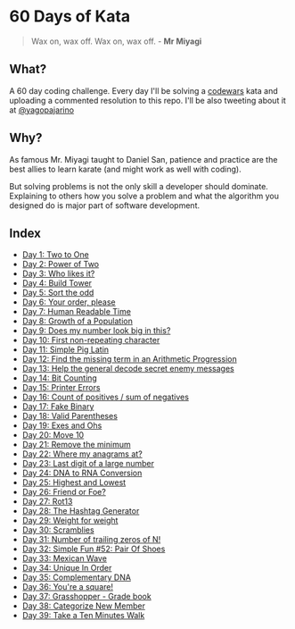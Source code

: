 # 60 Days of Kata

> Wax on, wax off. Wax on, wax off. - **Mr Miyagi**

## What?

A 60 day coding challenge. Every day I'll be solving a [codewars](https://www.codewars.com/) kata and uploading a commented resolution to this repo. I'll be also tweeting about it at [@yagopajarino](https://twitter.com/yagopajarino)

## Why?

As famous Mr. Miyagi taught to Daniel San, patience and practice are the best allies to learn karate (and might work as well with coding).

But solving problems is not the only skill a developer should dominate. Explaining to others how you solve a problem and what the algorithm you designed do is major part of software development.

## Index

- [Day 1: Two to One](./solutions/1.md)
- [Day 2: Power of Two](./solutions/2.md)
- [Day 3: Who likes it?](./solutions/3.md)
- [Day 4: Build Tower](./solutions/4.md)
- [Day 5: Sort the odd](./solutions/5.md)
- [Day 6: Your order, please](./solutions/6.md)
- [Day 7: Human Readable Time](./solutions/7.md)
- [Day 8: Growth of a Population](./solutions/8.md)
- [Day 9: Does my number look big in this?](./solutions/9.md)
- [Day 10: First non-repeating character](./solutions/10.md)
- [Day 11: Simple Pig Latin](./solutions/11.md)
- [Day 12: Find the missing term in an Arithmetic Progression](./solutions/12.md)
- [Day 13: Help the general decode secret enemy messages](./solutions/13.md)
- [Day 14: Bit Counting](./solutions/14.md)
- [Day 15: Printer Errors](./solutions/15.md)
- [Day 16: Count of positives / sum of negatives](./solutions/16.md)
- [Day 17: Fake Binary](./solutions/17.md)
- [Day 18: Valid Parentheses](./solutions/18.md)
- [Day 19: Exes and Ohs](./solutions/19.md)
- [Day 20: Move 10](./solutions/20.md)
- [Day 21: Remove the minimum](./solutions/21.md)
- [Day 22: Where my anagrams at?](./solutions/22.md)
- [Day 23: Last digit of a large number](./solutions/23.md)
- [Day 24: DNA to RNA Conversion](./solutions/24.md)
- [Day 25: Highest and Lowest](./solutions/25.md)
- [Day 26: Friend or Foe?](./solutions/26.md)
- [Day 27: Rot13](./solutions/27.md)
- [Day 28: The Hashtag Generator](./solutions/28.md)
- [Day 29: Weight for weight](./solutions/29.md)
- [Day 30: Scramblies](./solutions/30.md)
- [Day 31: Number of trailing zeros of N!](./solutions/31.md)
- [Day 32: Simple Fun #52: Pair Of Shoes](./solutions/32.md)
- [Day 33: Mexican Wave](./solutions/33.md)
- [Day 34: Unique In Order](./solutions/34.md)
- [Day 35: Complementary DNA](./solutions/35.md)
- [Day 36: You're a square!](./solutions/36.md)
- [Day 37: Grasshopper - Grade book](./solutions/37.md)
- [Day 38: Categorize New Member](./solutions/38.md)
- [Day 39: Take a Ten Minutes Walk](./solutions/39.md)
